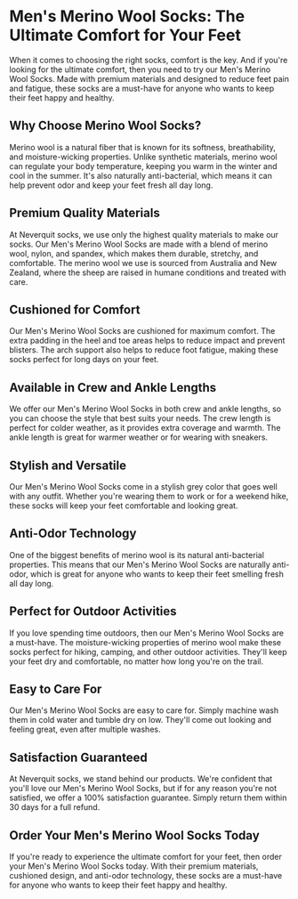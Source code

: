 # Men's Merino Wool Socks: The Ultimate Comfort for Your Feet

When it comes to choosing the right socks, comfort is the key. And if you're looking for the ultimate comfort, then you need to try our Men's Merino Wool Socks. Made with premium materials and designed to reduce feet pain and fatigue, these socks are a must-have for anyone who wants to keep their feet happy and healthy.

## Why Choose Merino Wool Socks?

Merino wool is a natural fiber that is known for its softness, breathability, and moisture-wicking properties. Unlike synthetic materials, merino wool can regulate your body temperature, keeping you warm in the winter and cool in the summer. It's also naturally anti-bacterial, which means it can help prevent odor and keep your feet fresh all day long.

## Premium Quality Materials

At Neverquit socks, we use only the highest quality materials to make our socks. Our Men's Merino Wool Socks are made with a blend of merino wool, nylon, and spandex, which makes them durable, stretchy, and comfortable. The merino wool we use is sourced from Australia and New Zealand, where the sheep are raised in humane conditions and treated with care.

## Cushioned for Comfort

Our Men's Merino Wool Socks are cushioned for maximum comfort. The extra padding in the heel and toe areas helps to reduce impact and prevent blisters. The arch support also helps to reduce foot fatigue, making these socks perfect for long days on your feet.

## Available in Crew and Ankle Lengths

We offer our Men's Merino Wool Socks in both crew and ankle lengths, so you can choose the style that best suits your needs. The crew length is perfect for colder weather, as it provides extra coverage and warmth. The ankle length is great for warmer weather or for wearing with sneakers.

## Stylish and Versatile

Our Men's Merino Wool Socks come in a stylish grey color that goes well with any outfit. Whether you're wearing them to work or for a weekend hike, these socks will keep your feet comfortable and looking great.

## Anti-Odor Technology

One of the biggest benefits of merino wool is its natural anti-bacterial properties. This means that our Men's Merino Wool Socks are naturally anti-odor, which is great for anyone who wants to keep their feet smelling fresh all day long.

## Perfect for Outdoor Activities

If you love spending time outdoors, then our Men's Merino Wool Socks are a must-have. The moisture-wicking properties of merino wool make these socks perfect for hiking, camping, and other outdoor activities. They'll keep your feet dry and comfortable, no matter how long you're on the trail.

## Easy to Care For

Our Men's Merino Wool Socks are easy to care for. Simply machine wash them in cold water and tumble dry on low. They'll come out looking and feeling great, even after multiple washes.

## Satisfaction Guaranteed

At Neverquit socks, we stand behind our products. We're confident that you'll love our Men's Merino Wool Socks, but if for any reason you're not satisfied, we offer a 100% satisfaction guarantee. Simply return them within 30 days for a full refund.

## Order Your Men's Merino Wool Socks Today

If you're ready to experience the ultimate comfort for your feet, then order your Men's Merino Wool Socks today. With their premium materials, cushioned design, and anti-odor technology, these socks are a must-have for anyone who wants to keep their feet happy and healthy.